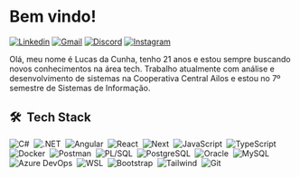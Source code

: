 # Bem vindo!

[![Linkedin](https://img.shields.io/badge/LinkedIn-0077B5?style=for-the-badge&logo=linkedin&logoColor=white)](https://www.linkedin.com/in/lucas-da-cunha-dev/) [![Gmail](https://img.shields.io/badge/Gmail-D14836?style=for-the-badge&logo=gmail&logoColor=white)](mailto:luques.cunha@gmail.com) [![Discord](https://img.shields.io/badge/Discord-7289DA?style=for-the-badge&logo=discord&logoColor=white)](https://discordapp.com/channels/@luques) [![Instagram](https://img.shields.io/badge/Instagram-E4405F?style=for-the-badge&logo=instagram&logoColor=white)](https://www.instagram.com/lucas.dcunha/)

Olá, meu nome é Lucas da Cunha, tenho 21 anos e estou sempre buscando novos conhecimentos na área tech. Trabalho atualmente com análise e desenvolvimento de sistemas na Cooperativa Central Ailos e estou no 7º semestre de Sistemas de Informação.

## 🛠 &nbsp;Tech Stack
![C#](https://img.shields.io/badge/-C%23-05122A?style=flat-square&logo=c%23&logoColor=512BD4)&nbsp;
![.NET](https://img.shields.io/badge/.NET-05122A?style=flat-square&logo=dotnet&logoColor=512BD4)&nbsp;
![Angular](https://img.shields.io/badge/-Angular-05122A?style=flat-square&logo=angular&logoColor=DD0031)&nbsp;
![React](https://img.shields.io/badge/-React-05122A?style=flat-square&logo=react&logoColor=react)&nbsp;
![Next](https://img.shields.io/badge/-Next-05122A?style=flat-square&logo=nextjs&logoColor=nextjs)&nbsp;
![JavaScript](https://img.shields.io/badge/-JavaScript-05122A?style=flat-square&logo=javascript)&nbsp;
![TypeScript](https://img.shields.io/badge/-TypeScript-05122A?style=flat-square&logo=typescript)&nbsp;
![Docker](https://img.shields.io/badge/Docker-05122A?style=flat-square&logo=docker&logoColor=2CA5E0)&nbsp;
![Postman](https://img.shields.io/badge/Postman-05122A?style=flat-square&logo=Postman&logoColor=FF6C37)&nbsp;
![PL/SQL](https://img.shields.io/badge/-PL%2FSQL-05122A?style=flat-square&logo=oracle&logoColor=DD0031)&nbsp;
![PostgreSQL](https://img.shields.io/badge/-PostgreSQL-05122A?style=flat-square&logo=postgresql)&nbsp;
![Oracle](https://img.shields.io/badge/-Oracle-05122A?style=flat-square&logo=oracle&logoColor=DD0031)&nbsp;
![MySQL](https://img.shields.io/badge/-MySQL-05122A?style=flat-square&logo=mysql)&nbsp;
![Azure DevOps](https://img.shields.io/badge/-Azure%20DevOps-05122A?style=flat-square&logo=azure-devops)&nbsp;
![WSL](https://img.shields.io/badge/Ubuntu-05122A?style=flat-square&logo=ubuntu&logoColor=E95420)&nbsp;
![Bootstrap](https://img.shields.io/badge/Bootstrap-05122A?style=flat-square&logo=bootstrap&logoColor=563D7C)&nbsp;
![Tailwind](https://img.shields.io/badge/Tailwind-05122A?style=flat-square&logo=tailwind-css&logoColor=38B2AC)&nbsp;
![Git](https://img.shields.io/badge/GIT-05122A?style=flat-square&logo=git&logoColor=E44C30)&nbsp;
